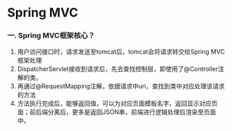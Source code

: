 # Spring MVC

### 一. Spring MVC框架核心？

1. 用户访问接口时，请求发送至tomcat后，tomcat会将请求转交给Spring MVC框架处理
2. DispatcherServlet接收到请求后，先去查找控制层，即使用了@Controller注解的类。
3. 再通过@RequestMapping注解，依据请求中uri，查找到类中对应处理该请求的方法
4. 方法执行完成后，能够返回值，可以为对应页面模板名字，返回显示对应页面；前后端分离后，更多是返回JSON串，前端进行逻辑处理后渲染至页面中。

